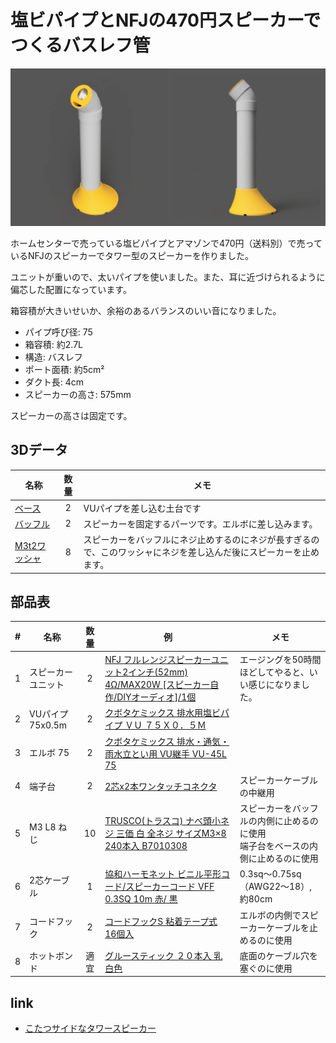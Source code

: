 # 塩ビパイプとNFJの470円スピーカーでつくるバスレフ管

![render](img/VU75-stand-nfj-470-render.png)

ホームセンターで売っている塩ビパイプとアマゾンで470円（送料別）で売っているNFJのスピーカーでタワー型のスピーカーを作りました。

ユニットが重いので、太いパイプを使いました。また、耳に近づけられるように偏芯した配置になっています。

箱容積が大きいせいか、余裕のあるバランスのいい音になりました。

- パイプ呼び径: 75
- 箱容積: 約2.7L
- 構造: バスレフ
- ポート面積: 約5cm²
- ダクト長: 4cm
- スピーカーの高さ: 575mm

スピーカーの高さは固定です。

## 3Dデータ
|名称|数量|メモ|
|---|:---:|---|
|[ベース](step/VU75-stand-nfj-470-base.step)|2|VUパイプを差し込む土台です|
|[バッフル](step/VU75-stand-nfj-470-buffle.step)|2|スピーカーを固定するパーツです。エルボに差し込みます。|
|[M3t2ワッシャ](step/VU75-stand-nfj-470-washer-m3-t2.step)|8|スピーカーをバッフルにネジ止めするのにネジが長すぎるので、このワッシャにネジを差し込んだ後にスピーカーを止めます。|

## 部品表

| # | 名称 | 数量 | 例 | メモ |
| ---: | --- |:---:| --- | --- |
| 1 | スピーカーユニット | 2 | [NFJ フルレンジスピーカーユニット2インチ(52mm) 4Ω/MAX20W \[スピーカー自作/DIYオーディオ\]/1個](https://www.amazon.co.jp/gp/product/B074MRC7DF)| エージングを50時間ほどしてやると、いい感じになりました。 |
| 2 | VUパイプ 75x0.5m| 2 | [クボタケミックス 排水用塩ビパイプ ＶＵ ７５Ｘ０．５Ｍ](https://www.amazon.co.jp/dp/B08TG9537P)|  |
| 3 | エルボ 75| 2 | [クボタケミックス 排水・通気・雨水立とい用 VU継手 VU-45L 75](https://www.amazon.co.jp/dp/B00I4KQWFK)|  |
| 4 | 端子台 | 2 | [2芯x2本ワンタッチコネクタ](https://www.amazon.co.jp/gp/product/B0C6FBPBZJ)|スピーカーケーブルの中継用|
| 5 | M3 L8 ねじ | 10 | [TRUSCO(トラスコ) ナべ頭小ネジ 三価 白 全ネジ サイズM3×8 240本入 B7010308](https://www.amazon.co.jp/gp/product/B002A5MJXO) | スピーカーをバッフルの内側に止めるのに使用<br>端子台をベースの内側に止めるのに使用 |
| 6 | 2芯ケーブル | 1 | [協和ハーモネット ビニル平形コード/スピーカーコード VFF 0.3SQ 10m 赤/ 黒](https://www.amazon.co.jp/dp/B01HARDAZC) | 0.3sq～0.75sq（AWG22～18）, 約80cm |
| 7 | コードフック | 2 | [コードフックS 粘着テープ式 16個入](https://jp.daisonet.com/products/4549131176919)|エルボの内側でスピーカーケーブルを止めるのに使用|
| 8 | ホットボンド | 適宜 |[グルースティック ２０本入 乳白色](https://jp.daisonet.com/collections/handmade0211/products/4549131300857)| 底面のケーブル穴を塞ぐのに使用 |

## link

- [こたつサイドなタワースピーカー](../README.md)

